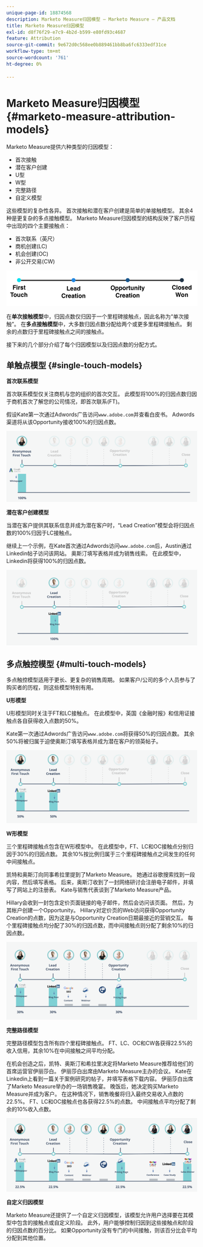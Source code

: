 ```yaml
---
unique-page-id: 18874568
description: Marketo Measure归因模型 — Marketo Measure — 产品文档
title: Marketo Measure归因模型
exl-id: d8f76f29-e7c9-4b2d-b599-e80fd93c4687
feature: Attribution
source-git-commit: 9e672d0c568ee0b889461bb8ba6fc6333edf31ce
workflow-type: tm+mt
source-wordcount: '761'
ht-degree: 0%

---
```


# Marketo Measure归因模型 {#marketo-measure-attribution-models}

Marketo Measure提供六种类型的归因模型：

* 首次接触
* 潜在客户创建
* U型
* W型
* 完整路径
* 自定义模型

这些模型的复杂性各异。 首次接触和潜在客户创建是简单的单接触模型。 其余4种是更复杂的多点接触模型。 Marketo Measure归因模型的结构反映了客户历程中出现的四个主要接触点：

* 首次联系（英尺）
* 商机创建(LC)
* 机会创建(OC)
* 非公开交易(CW)

![](assets/1-1.png)

在&#x200B;**单次接触模型**&#x200B;中，归因点数仅归因于一个里程碑接触点，因此名称为“单次接触”。
在&#x200B;**多点接触模型**&#x200B;中，大多数归因点数分配给两个或更多里程碑接触点。 剩余的点数归于里程碑接触点之间的接触点。

接下来的几个部分介绍了每个归因模型以及归因点数的分配方式。

## 单触点模型 {#single-touch-models}

**首次联系模型**

首次联系模型仅关注商机与您的组织的首次交互。 此模型将100%的归因点数归因于商机首次了解您的公司情况，即首次联系(FT)。

假设Kate第一次通过Adwords广告访问`www.adobe.com`并查看白皮书。 Adwords渠道将从该Opportunity接收100%的归因点数。

![](assets/2.png)

**潜在客户创建模型**

当潜在客户提供其联系信息并成为潜在客户时，“Lead Creation”模型会将归因点数的100%归因于LC接触点。

继续上一个示例，在Kate首次通过Adwords访问`www.adobe.com`后，Austin通过Linkedin帖子访问该网站。 奥斯汀填写表格并成为销售线索。 在此模型中，Linkedin将获得100%的归因点数。

![](assets/3.png)

## 多点触控模型 {#multi-touch-models}

多点触控模型适用于更长、更复杂的销售周期。 如果客户/公司的多个人员参与了购买者的历程，则这些模型特别有用。

**U形模型**

U形模型同时关注于FT和LC接触点。 在此模型中，英国《金融时报》和信用证接触点各自获得收入点数的50%。

Kate第一次通过Adwords广告访问`www.adobe.com`将获得50%的归因点数。 其余50%将被归属于迫使奥斯汀填写表格并成为潜在客户的领英帖子。

![](assets/4.png)

**W形模型**

三个里程碑接触点包含在W形模型中。 在此模型中，FT、LC和OC接触点分别归因于30%的归因点数。 其余10%按比例归属于三个里程碑接触点之间发生的任何中间接触点。

凯特和奥斯汀向同事希拉里提到了Marketo Measure。 她通过谷歌搜索找到一段内容，然后填写表格。 后来，奥斯汀收到了一封网络研讨会注册电子邮件，并填写了网站上的注册表。 Kate与销售代表谈到了Marketo Measure产品。

Hillary会收到一封包含定价页面链接的电子邮件，然后会访问该页面。 然后，为其帐户创建一个Opportunity。 Hillary对定价页的Web访问获得Opportunity Creation的点数，因为这是与Opportunity Creation日期最接近的营销交互。 每个里程碑接触点均分配了30%的归因点数，而中间接触点则分配了剩余10%的归因点数。

![](assets/5.png)

**完整路径模型**

完整路径模型包含所有四个里程碑接触点。 FT、LC、OC和CW各获得22.5%的收入信用，其余10%在中间接触之间平均分配。

在机会创造之后，凯特、奥斯汀和希拉里决定将Marketo Measure推荐给他们的首席运营官伊丽莎白。 伊丽莎白出席由Marketo Measure主办的会议。 Kate在Linkedin上看到一篇关于案例研究的帖子，并填写表格下载内容。 伊丽莎白出席了Marketo Measure举办的一场销售晚宴。 晚饭后，她决定购买Marketo Measure并成为客户。 在这种情况下，销售晚餐将归入最终交易收入点数的22.5%。 FT、LC和OC接触点也各获得22.5%的点数。 中间接触点平均分配了剩余的10%收入点数。

![](assets/6.png)

**自定义归因模型**

Marketo Measure还提供了一个自定义归因模型，该模型允许用户选择要在其模型中包含的接触点或自定义阶段。 此外，用户能够控制归因到这些接触点和阶段的归因点数的百分比。 如果Opportunity没有专门的中间接触，则该百分比会平均分配到其他位置。
